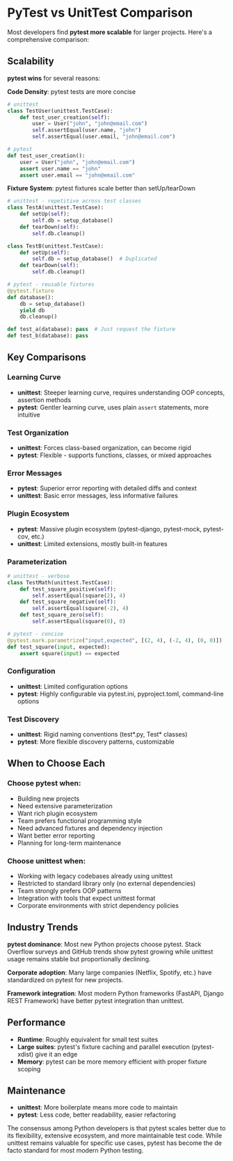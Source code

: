 # PyTest vs UnitTest Comparison
Most developers find **pytest more scalable** for larger projects. Here's a comprehensive comparison:

## Scalability

**pytest wins** for several reasons:

**Code Density**: pytest tests are more concise
```python
# unittest
class TestUser(unittest.TestCase):
    def test_user_creation(self):
        user = User("john", "john@email.com")
        self.assertEqual(user.name, "john")
        self.assertEqual(user.email, "john@email.com")

# pytest
def test_user_creation():
    user = User("john", "john@email.com")
    assert user.name == "john"
    assert user.email == "john@email.com"
```

**Fixture System**: pytest fixtures scale better than setUp/tearDown
```python
# unittest - repetitive across test classes
class TestA(unittest.TestCase):
    def setUp(self):
        self.db = setup_database()
    def tearDown(self):
        self.db.cleanup()

class TestB(unittest.TestCase):
    def setUp(self):
        self.db = setup_database()  # Duplicated
    def tearDown(self):
        self.db.cleanup()

# pytest - reusable fixtures
@pytest.fixture
def database():
    db = setup_database()
    yield db
    db.cleanup()

def test_a(database): pass  # Just request the fixture
def test_b(database): pass
```

## Key Comparisons

### Learning Curve
- **unittest**: Steeper learning curve, requires understanding OOP concepts, assertion methods
- **pytest**: Gentler learning curve, uses plain `assert` statements, more intuitive

### Test Organization
- **unittest**: Forces class-based organization, can become rigid
- **pytest**: Flexible - supports functions, classes, or mixed approaches

### Error Messages
- **pytest**: Superior error reporting with detailed diffs and context
- **unittest**: Basic error messages, less informative failures

### Plugin Ecosystem
- **pytest**: Massive plugin ecosystem (pytest-django, pytest-mock, pytest-cov, etc.)
- **unittest**: Limited extensions, mostly built-in features

### Parameterization
```python
# unittest - verbose
class TestMath(unittest.TestCase):
    def test_square_positive(self):
        self.assertEqual(square(2), 4)
    def test_square_negative(self):
        self.assertEqual(square(-2), 4)
    def test_square_zero(self):
        self.assertEqual(square(0), 0)

# pytest - concise
@pytest.mark.parametrize("input,expected", [(2, 4), (-2, 4), (0, 0)])
def test_square(input, expected):
    assert square(input) == expected
```

### Configuration
- **unittest**: Limited configuration options
- **pytest**: Highly configurable via pytest.ini, pyproject.toml, command-line options

### Test Discovery
- **unittest**: Rigid naming conventions (test*.py, Test* classes)
- **pytest**: More flexible discovery patterns, customizable

## When to Choose Each

### Choose **pytest** when:
- Building new projects
- Need extensive parameterization
- Want rich plugin ecosystem
- Team prefers functional programming style
- Need advanced fixtures and dependency injection
- Want better error reporting
- Planning for long-term maintenance

### Choose **unittest** when:
- Working with legacy codebases already using unittest
- Restricted to standard library only (no external dependencies)
- Team strongly prefers OOP patterns
- Integration with tools that expect unittest format
- Corporate environments with strict dependency policies

## Industry Trends

**pytest dominance**: Most new Python projects choose pytest. Stack Overflow surveys and GitHub trends show pytest growing while unittest usage remains stable but proportionally declining.

**Corporate adoption**: Many large companies (Netflix, Spotify, etc.) have standardized on pytest for new projects.

**Framework integration**: Most modern Python frameworks (FastAPI, Django REST Framework) have better pytest integration than unittest.

## Performance
- **Runtime**: Roughly equivalent for small test suites
- **Large suites**: pytest's fixture caching and parallel execution (pytest-xdist) give it an edge
- **Memory**: pytest can be more memory efficient with proper fixture scoping

## Maintenance
- **unittest**: More boilerplate means more code to maintain
- **pytest**: Less code, better readability, easier refactoring

The consensus among Python developers is that pytest scales better due to its flexibility, extensive ecosystem, and more maintainable test code. While unittest remains valuable for specific use cases, pytest has become the de facto standard for most modern Python testing.
